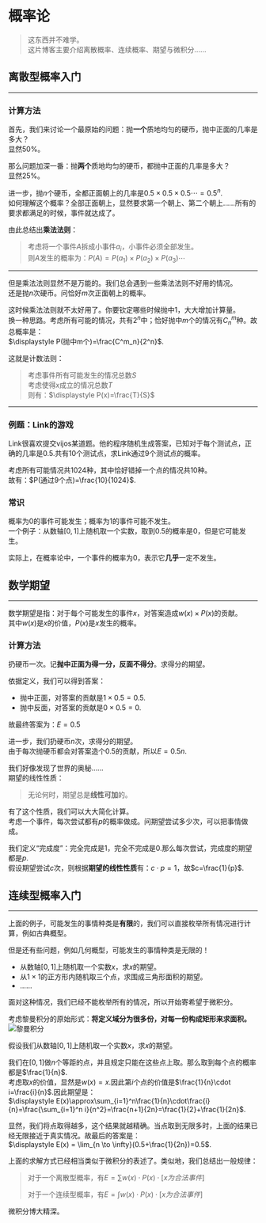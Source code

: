 # 概率论

> 这东西并不难学。  
> 这片博客主要介绍离散概率、连续概率、期望与微积分……

## 离散型概率入门
---

### 计算方法

首先，我们来讨论一个最原始的问题：抛**一个**质地均匀的硬币，抛中正面的几率是多大？  
显然$50\%$。

那么问题加深一番：抛**两个**质地均匀的硬币，都抛中正面的几率是多大？  
显然$25\%$。

进一步，抛$n$个硬币，全都正面朝上的几率是$0.5 \times 0.5\times 0.5\cdots=0.5^n$.  
如何理解这个概率？全部正面朝上，显然要求第一个朝上、第二个朝上……所有的要求都满足的时候，事件就达成了。

由此总结出**乘法法则**：
>考虑将一个事件$A$拆成小事件$a_i$，小事件必须全部发生。    
>则$A$发生的概率为：$P(A)=P(a_1)\times P(a_2)\times P(a_3)\cdots$

***

但是乘法法则显然不是万能的。我们总会遇到一些乘法法则不好用的情况。  
还是抛$n$次硬币。问恰好$m$次正面朝上的概率。

这时候乘法法则就不太好用了。你要钦定哪些时候抛中$1$，大大增加计算量。    
换一种思路。考虑所有可能的情况，共有$2^n$中；恰好抛中$m$个的情况有$C^m_n$种。故总概率是：  
$\displaystyle P(抛中m个)=\frac{C^m_n}{2^n}$.

这就是计数法则：
>考虑事件所有可能发生的情况总数$S$  
>考虑使得$x$成立的情况总数$T$  
>则有：$\displaystyle P(x)=\frac{T}{S}$  

***

### 例题：Link的游戏

Link很喜欢提交vijos某道题。他的程序随机生成答案，已知对于每个测试点，正确的几率是$0.5$.共有$10$个测试点，求Link通过$9$个测试点的概率。

考虑所有可能情况共$1024$种，其中恰好错掉一个点的情况共$10$种。    
故有：$P(通过9个点)=\frac{10}{1024}$.

### 常识

概率为$0$的事件可能发生；概率为$1$的事件可能不发生。  
一个例子：从数轴$[0,1]$上随机取一个实数，取到$0.5$的概率是$0$，但是它可能发生。  

实际上，在概率论中，一个事件的概率为$0$，表示它**几乎**一定不发生。

## 数学期望
---

数学期望是指：对于每个可能发生的事件$x$，对答案造成$w(x)\times P(x)$的贡献。  
其中$w(x)$是$x$的价值，$P(x)$是$x$发生的概率。

### 计算方法

扔硬币一次。记**抛中正面为得一分，反面不得分**。求得分的期望。

依据定义，我们可以得到答案：    
- 抛中正面，对答案的贡献是$1\times 0.5 = 0.5$.      
- 抛中反面，对答案的贡献是$0 \times 0.5 = 0$.    
 
故最终答案为：$E = 0.5$  

进一步，我们扔硬币$n$次，求得分的期望。   
由于每次抛硬币都会对答案造个$0.5$的贡献，所以$E=0.5n$.  

我们好像发现了世界的奥秘……    
期望的线性性质：  
> 无论何时，期望总是**线性可加**的。

有了这个性质，我们可以大大简化计算。   
考虑一个事件，每次尝试都有$p$的概率做成。问期望尝试多少次，可以把事情做成。

我们定义“完成度”：完全完成是$1$，完全不完成是$0$.那么每次尝试，完成度的期望都是$p$.    
假设期望尝试$c$次，则根据**期望的线性性质**有：$c\cdot p=1$，故$c=\frac{1}{p}$.

## 连续型概率入门
***

上面的例子，可能发生的事情种类是**有限**的，我们可以直接枚举所有情况进行计算，例如古典概型。

但是还有些问题，例如几何概型，可能发生的事情种类是无限的！  

- 从数轴$[0,1]$上随机取一个实数$x$，求$x$的期望。  
- 从$1\times 1$的正方形内随机取三个点，求围成三角形面积的期望。
- ......

面对这种情况，我们已经不能枚举所有的情况，所以开始寄希望于微积分。

考虑黎曼积分的原始形式：**将定义域分为很多份，对每一份构成矩形来求面积。**  
![黎曼积分](https://i4.piimg.com/567571/20c20fbaf8d460a0.png)

假设我们从数轴$[0,1]$上随机取一个实数$x$，求$x$的期望。  

我们在$[0,1]$做$n$个等距的点，并且规定只能在这些点上取。那么取到每个点的概率都是$\frac{1}{n}$.    
考虑取$x$的价值，显然是$w(x)=x$.因此第$i$个点的价值是$\frac{1}{n}\cdot i=\frac{i}{n}$.因此期望是：  
$\displaystyle E(x)\approx\sum_{i=1}^n\frac{1}{n}\cdot\frac{i}{n}=\frac{\sum_{i=1}^n i}{n^2}=\frac{n+1}{2n}=\frac{1}{2}+\frac{1}{2n}$.

显然，我们将点取得越多，这个结果就越精确。当点取到无限多时，上面的结果已经无限接近于真实情况。故最后的答案是：    
$\displaystyle E(x) = \lim_{n \to \infty}(0.5+\frac{1}{2n})=0.5$.

上面的求解方式已经相当类似于微积分的表述了。类似地，我们总结出一般规律：

> 对于一个离散型概率，有$\displaystyle E=\sum w(x)\cdot P(x) \cdot[x为合法事件]$  
>     
> 对于一个连续型概率，有$\displaystyle E=\int w(x)\cdot P(x) \cdot[x为合法事件]$  

微积分博大精深。




